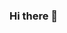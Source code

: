 ### Hi there 👋

<!--
**brandonmaddox/brandonmaddox** is a ✨ _special_ ✨ repository because its `README.md` (this file) appears on your GitHub profile.

A data scientist who started out in the wrong field... 

The pursuits I love most in this world are data projects, computer programming, being a father, and optimizing my physical health and mental well-being. Currently completing a Master's of Science degree in Analytics from Texas A&M University where I am working on predicting quality of care in Texas hospitals. 

Type 1 diabetic for over 30 years, obsessed with achieving normal blood glucose levels using diet, exercise, and insulin. I build my life around continuous personal improvement and either learn something new or develop a current skillset every. single. day.

- 🔭 I’m currently sharpening my programming skills through consistent daily practice on HackerRank. Check out my progress on my HackerRank profile. https://www.hackerrank.com/bmaddox10913 

- 🌱 At school, I’m currently learning about data warehousing (all that data you have, it has to be stored somewhere), sales/marketing analytics git, github, and version control.
 
- 👯 I’m looking to collaborate on ...
- 🤔 I’m looking for help with ...

- 💬 Ask me about my diabetes, my personal data projects, my son, anything really... Just say hi!

- 📫 How to reach me: ...
- 😄 Pronouns: ...
- ⚡ Fun fact: ...
-->
